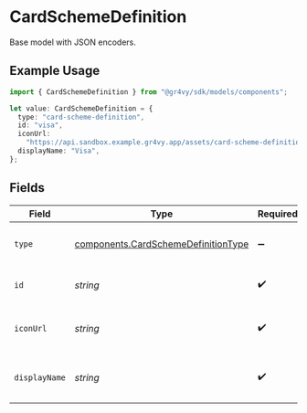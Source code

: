 # CardSchemeDefinition

Base model with JSON encoders.

## Example Usage

```typescript
import { CardSchemeDefinition } from "@gr4vy/sdk/models/components";

let value: CardSchemeDefinition = {
  type: "card-scheme-definition",
  id: "visa",
  iconUrl:
    "https://api.sandbox.example.gr4vy.app/assets/card-scheme-definitions/visa.svg",
  displayName: "Visa",
};
```

## Fields

| Field                                                                                      | Type                                                                                       | Required                                                                                   | Description                                                                                | Example                                                                                    |
| ------------------------------------------------------------------------------------------ | ------------------------------------------------------------------------------------------ | ------------------------------------------------------------------------------------------ | ------------------------------------------------------------------------------------------ | ------------------------------------------------------------------------------------------ |
| `type`                                                                                     | [components.CardSchemeDefinitionType](../../models/components/cardschemedefinitiontype.md) | :heavy_minus_sign:                                                                         | Always `card-scheme-definition`.                                                           | card-scheme-definition                                                                     |
| `id`                                                                                       | *string*                                                                                   | :heavy_check_mark:                                                                         | The ID for the card scheme.                                                                | visa                                                                                       |
| `iconUrl`                                                                                  | *string*                                                                                   | :heavy_check_mark:                                                                         | The icon for this card scheme.                                                             | https://api.sandbox.example.gr4vy.app/assets/card-scheme-definitions/visa.svg              |
| `displayName`                                                                              | *string*                                                                                   | :heavy_check_mark:                                                                         | The display name of this card scheme.                                                      | Visa                                                                                       |